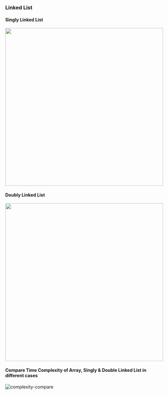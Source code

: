 ### Linked List

#### Singly Linked List
<img src="https://github.com/Saiket-Das/data-structures-and-algorithms/assets/95159633/8815f45b-f199-472c-bf25-f4c363d6f518" width="500">

#### Doubly Linked List
<img src="https://github.com/Saiket-Das/data-structures-and-algorithms/assets/95159633/5c23c41e-f618-4352-b5fc-efb37eafc6a5" width="500">

#### Compare Time Complexity of Array, Singly & Double Linked List in different cases
![complexity-compare](https://github.com/Saiket-Das/data-structures-and-algorithms/assets/95159633/ee58d241-55ff-4bac-b2de-cddbd668d0c7)
